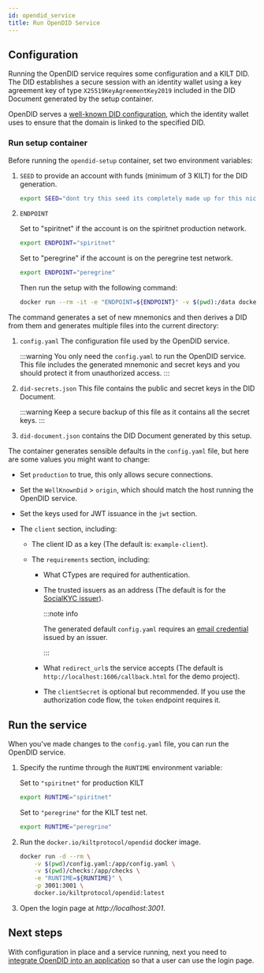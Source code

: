 ```yaml
---
id: opendid_service
title: Run OpenDID Service
---
```


## Configuration

Running the OpenDID service requires some configuration and a KILT DID.
The DID establishes a secure session with an identity wallet using a key agreement key of type `X25519KeyAgreementKey2019` included in the DID Document generated by the setup container.

OpenDID serves a [well-known DID configuration](https://identity.foundation/.well-known/resources/did-configuration/), which the identity wallet uses to ensure that the domain is linked to the specified DID.

### Run setup container

Before running the `opendid-setup` container, set two environment variables:

1. `SEED` to provide an account with funds (minimum of 3 KILT) for the DID generation.

    ```bash
    export SEED="dont try this seed its completely made up for this nice example"
    ```

2. `ENDPOINT`

    Set to "spiritnet" if the account is on the spiritnet production network.

    ```bash
    export ENDPOINT="spiritnet"
    ```

    Set to "peregrine" if the account is on the peregrine test network.

    ```bash
    export ENDPOINT="peregrine"
    ```

    Then run the setup with the following command:

    ```bash
    docker run --rm -it -e "ENDPOINT=${ENDPOINT}" -v $(pwd):/data docker.io/kiltprotocol/opendid-setup:latest "${SEED}"
    ```

The command generates a set of new mnemonics and then derives a DID from them and generates multiple files into the current directory:

1. `config.yaml` The configuration file used by the OpenDID service.

    :::warning
    You only need the `config.yaml` to run the OpenDID service.
    This file includes the generated mnemonic and secret keys and you should protect it from unauthorized access.
    :::

2. `did-secrets.json` This file contains the public and secret keys in the DID Document.

    :::warning
    Keep a secure backup of this file as it contains all the secret keys.
    :::

3. `did-document.json` contains the DID Document generated by this setup.

The container generates sensible defaults in the `config.yaml` file, but here are some values you might want to change:

-   Set `production` to true, this only allows secure connections.
-   Set the `WellKnownDid` > `origin`, which should match the host running the OpenDID service.
-   Set the keys used for JWT issuance in the `jwt` section.
-   The `client` section, including:

    -   The client ID as a key (The default is: `example-client`).
    -   The `requirements` section, including:

        -   What CTypes are required for authentication.
        -   The trusted issuers as an address (The default is for the [SocialKYC issuer](https://socialkyc.io/)).

            :::note info

            The generated default `config.yaml` requires an [email credential](https://test.ctypehub.galaniprojects.de/ctype/kilt:ctype:0x3291bb126e33b4862d421bfaa1d2f272e6cdfc4f96658988fbcffea8914bd9ac) issued by an issuer.

            :::

        -   What `redirect_url`s the service accepts (The default is `http://localhost:1606/callback.html` for the demo project).
        -   The `clientSecret` is optional but recommended. If you use the authorization code flow, the `token` endpoint requires it.

## Run the service

When you've made changes to the `config.yaml` file, you can run the OpenDID service.

1. Specify the runtime through the `RUNTIME` environment variable:

    Set to `"spiritnet"` for production KILT

    ```bash
    export RUNTIME="spiritnet"
    ```

    Set to `"peregrine"` for the KILT test net.

    ```bash
    export RUNTIME="peregrine"
    ```

2. Run the `docker.io/kiltprotocol/opendid` docker image.

    ```bash
    docker run -d --rm \
        -v $(pwd)/config.yaml:/app/config.yaml \
        -v $(pwd)/checks:/app/checks \
        -e "RUNTIME=${RUNTIME}" \
        -p 3001:3001 \
        docker.io/kiltprotocol/opendid:latest
    ```

3. Open the login page at _http://localhost:3001_.

## Next steps

With configuration in place and a service running, next you need to [integrate OpenDID into an application](./04_integrate_opendid.md) so that a user can use the login page.
